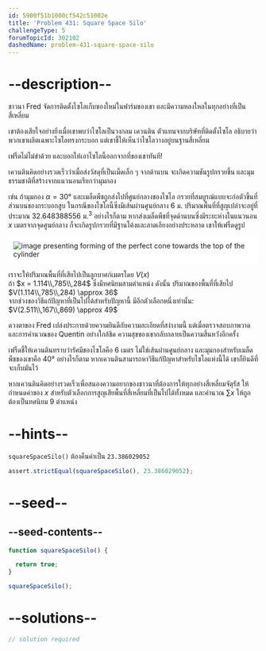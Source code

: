 ```yaml
---
id: 5900f51b1000cf542c51002e
title: 'Problem 431: Square Space Silo'
challengeType: 5
forumTopicId: 302102
dashedName: problem-431-square-space-silo
---
```


# --description--

ชาวนา Fred จัดการติดตั้งไซโลเก็บของใหม่ในฟาร์มของเขา และมีความหลงใหลในทุกอย่างที่เป็นสี่เหลี่ยม

เขาต้องเสียใจอย่างยิ่งเมื่อเขาพบว่าไซโลเป็นวงกลม เควนติน ตัวแทนจากบริษัทที่ติดตั้งไซโล อธิบายว่าพวกเขาผลิตเฉพาะไซโลทรงกระบอก แต่เขาชี้ให้เห็นว่าไซโลวางอยู่บนฐานสี่เหลี่ยม 

เฟร็ดไม่ไม่ขำด้วย และบอกให้เอาไซโลนี้ออกจากที่ของเขาทันที!

เควนตินคิดอย่างรวดเร็วว่าเมื่อส่งวัสดุที่เป็นเม็ดเล็ก ๆ จากด้านบน จะเกิดความชันรูปกรวยขึ้น และมุมธรรมชาติที่สร้างจากแนวนอนเรียกว่ามุมกอง 

เช่น ถ้ามุมกอง $\alpha = 30°$ และเมล็ดพืชถูกส่งไปที่ศูนย์กลางของไซโล กรวยที่สมบูรณ์แบบจะก่อตัวขึ้นที่ส่วนบนของกระบอกสูบ ในกรณีของไซโลนี้ซึ่งมีเส้นผ่านศูนย์กลาง 6 ม. ปริมาณพื้นที่ที่สูญเปล่าจะอยู่ที่ประมาณ 32.648388556 ม.<sup>3</sup> อย่างไรก็ตาม หากส่งเมล็ดพืชที่จุดด้านบนซึ่งมีระยะห่างในแนวนอน $x$ เมตรจากจุดศูนย์กลาง ก็จะเกิดรูปกรวยที่มีฐานโค้งและลาดเอียงอย่างประหลาด เขาให้เฟร็ดดูรูป

<img class="img-responsive center-block" alt="image presenting forming of the perfect cone towards the top of the cylinder" src="https://cdn.freecodecamp.org/curriculum/project-euler/square-space-silo.png" style="background-color: white; padding: 10px;">

เราจะให้ปริมาณพื้นที่ที่เสียไปเป็นลูกบาศก์เมตรโดย $V(x)$  
ถ้า $x = 1.114\\,785\\,284$ ซึ่งมีทศนิยมสามตำแหน่ง ดังนั้น ปริมาณของพื้นที่ที่เสียไป $V(1.114\\,785\\,284) \approx 36$  
จากช่วงของวิธีแก้ปัญหาที่เป็นไปได้สำหรับปัญหานี้ มีอีกตัวเลือกหนึ่งเท่านั้น: $V(2.511\\,167\\,869) \approx 49$ 

ดวงตาของ Fred เปล่งประกายด้วยความยินดีกับความละเอียดที่สง่างามนี้ แต่เมื่อตรวจสอบภาพวาดและการคำนวณของ Quentin อย่างใกล้ชิด ความสุขของเขากลับกลายเป็นความสิ้นหวังอีกครั้ง 

เฟร็ดชี้ให้เควนตินทราบว่ารัศมีของไซโลคือ 6 เมตร ไม่ใช่เส้นผ่านศูนย์กลาง และมุมกองสำหรับเมล็ดพืชของเขาคือ 40° อย่างไรก็ตาม หากเควนตินสามารถหาวิธีแก้ปัญหาสำหรับไซโลแห่งนี้ได้ เขาก็ยินดีที่จะเก็บมันไว้

หากเควนตินคิดอย่างรวดเร็วเพื่อสนองความอยากของชาวนาที่ต้องการให้ทุกอย่างสี่เหลี่ยมจัตุรัส ให้กำหนดค่าของ $x$ สำหรับตัวเลือกการสูญเสียพื้นที่สี่เหลี่ยมที่เป็นไปได้ทั้งหมด และคำนวณ $\sum x$ ให้ถูกต้องเป็นทศนิยม 9 ตำแหน่ง

# --hints--

`squareSpaceSilo()` ต้องคืนค่าเป็น `23.386029052`

```js
assert.strictEqual(squareSpaceSilo(), 23.386029052);
```

# --seed--

## --seed-contents--

```js
function squareSpaceSilo() {

  return true;
}

squareSpaceSilo();
```

# --solutions--

```js
// solution required
```
